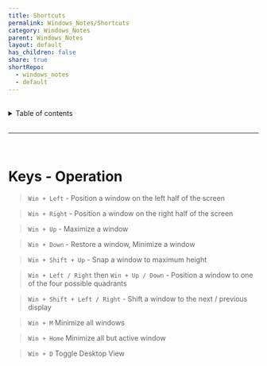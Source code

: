 ```yaml
---
title: Shortcuts
permalink: Windows_Notes/Shortcuts
category: Windows_Notes
parent: Windows_Notes
layout: default
has_children: false
share: true
shortRepo:
  - windows_notes
  - default    
---
```



<br/>    

<details markdown="block">    
<summary>    
Table of contents    
</summary>    
{: .text-delta }    
1. TOC    
{:toc}    
</details>    

<br/>    

***    

<br/>    

# Keys - Operation

> ```Win + Left``` - Position a window on the left half of the screen

> ```Win + Right``` - Position a window on the right half of the screen

> ```Win + Up``` - Maximize a window

> ```Win + Down``` - Restore a window, Minimize a window

> ```Win + Shift + Up``` - Snap a window to maximum height

> ```Win + Left / Right``` then ```Win + Up / Down``` - Position a window to one of the four possible quadrants

> ```Win + Shift + Left / Right``` - Shift a window to the next / previous display

> ```Win + M``` Minimize all windows

> ```Win + Home``` Minimize all but active window

> ```Win + D``` Toggle Desktop View